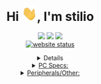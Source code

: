 <div align="center">
  <h1 align="center">Hi <img width="35" src="https://github.com/1999AZZAR/1999AZZAR/blob/main/resources/img/waving.gif">, I'm stilio</h1>
  <p align="center">
    <img width="50%" src="https://github-readme-stats.vercel.app/api?username=stilio&show_icons=true&include_all_commits=true&theme=onedark&hide_border=true"/>
    <img width="50%" src="https://github-readme-streak-stats.herokuapp.com/?user=stilio&theme=onedark&hide_border=true" />
    <img width="50%" src="https://github-readme-stats.vercel.app/api/top-langs/?username=stilio&layout=compact&theme=onedark&hide_border=true"/>
    <br>
    <a href="https://www.stilio.xyz/"><img alt="website status" src="https://img.shields.io/website?down_color=red&down_message=offline&up_color=green&up_message=online&url=https%3A%2F%2Fwww.stilio.xyz%2F"/>
    <br>
    <details>
    <summary>Programs I use:</summary>
    <br>
    <img src="https://img.shields.io/badge/-Photoshop-31a8ff?logo=adobe-photoshop&logoColor=white&style=flat"/>
    <img src="https://img.shields.io/badge/-VS%20Code-40aaf2?logo=visual-studio-code&logoColor=white&style=flat"/>
    <img src="https://img.shields.io/badge/-Filezilla-bd0101?logo=filezilla&logoColor=white&style=flat"/>
    </details>
    <details>
    <summary>PC Specs:</summary>
    <br>
    * Motherboard: Asus TUF B-460 Plus<br>
    * Ram: Cosair Vengance 2x8 GB<br>
    * Processor: Intel Core i5-10500 @4.50Ghz (On a good day)<br>
    * GPU: MSI GeForce RTX 3060 Ti VENTUS 3X 8G D6X OC<br>
    * OS: Windows 10 // Ubuntu<br>
    </details>
    <details>
    <summary>Peripherals/Other:</summary>
    <br>
    * Mouse: Steelseries Rival 3 Wireless<br>
    * Keyboard: GK61 - Yellow Switches - Heavily Modded<br>
    * Monitor: Acer - 75hz 1920x1080<br>
    * Monitor 2: Acer - 75hz 1920x1080
    </details>
  </p>
</div>

<!-- 
copy n paste thing:
<img src=""/> 
-->

